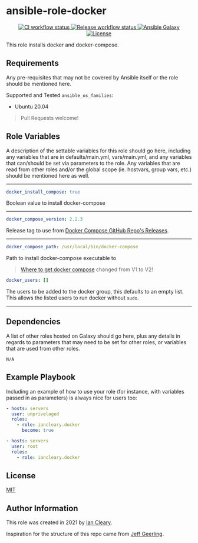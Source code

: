 ansible-role-docker
=========

<p align="center">

<a href="https://github.com/iancleary/ansible-role-docker/actions?query=workflow%3Aci" target="_blank">
    <img src="https://github.com/iancleary/ansible-role-docker/workflows/CI/badge.svg" alt="CI workflow status">
</a>

<a href="https://github.com/iancleary/ansible-role-docker/actions?query=workflow%3Arelease" target="_blank">
    <img src="https://github.com/iancleary/ansible-role-docker/workflows/Release/badge.svg" alt="Release workflow status">
</a>
<a href="https://galaxy.ansible.com/iancleary/docker" target="_blank">
    <img src="https://img.shields.io/badge/ansible--galaxy-iancleary.docker-blue.svg" alt="Ansible Galaxy">
</a>
<a href="https://raw.githubusercontent.com/iancleary/ansible-role-docker/main/LICENSE" target="_blank">
    <img src="https://img.shields.io/badge/license-MIT-blue.svg" alt="License">
</a>
</p>

This role installs docker and docker-compose.

Requirements
------------

Any pre-requisites that may not be covered by Ansible itself or the role should be mentioned here.

Supported and Tested `ansible_os_families`:

* Ubuntu 20.04

> Pull Requests welcome!

Role Variables
--------------

A description of the settable variables for this role should go here, including any variables that are in defaults/main.yml, vars/main.yml, and any variables that can/should be set via parameters to the role. Any variables that are read from other roles and/or the global scope (ie. hostvars, group vars, etc.) should be mentioned here as well.

---

```yaml
docker_install_compose: true
```
Boolean value to install docker-compose

---

```yaml
docker_compose_version: 2.2.3
```

Release tag to use from [Docker Compose GitHub Repo's Releases](https://github.com/docker/compose/releases/). 

---

```yaml
docker_compose_path: /usr/local/bin/docker-compose
```
Path to install docker-compose executable to

> [Where to get docker compose](https://github.com/docker/compose#where-to-get-docker-compose) changed from V1 to V2!

```yaml
docker_users: []
```

The users to be added to the docker group, this defaults to an empty list. This allows the listed users to run docker without `sudo`.

---

Dependencies
------------

A list of other roles hosted on Galaxy should go here, plus any details in regards to parameters that may need to be set for other roles, or variables that are used from other roles.

`N/A`

Example Playbook
----------------

Including an example of how to use your role (for instance, with variables passed in as parameters) is always nice for users too:

```yaml
- hosts: servers
  user: unprivelaged
  roles:
    - role: iancleary.docker
      become: true
```

```yaml
- hosts: servers
  user: root
  roles:
    - role: iancleary.docker
```

License
-------

[MIT](LICENSE)

Author Information
------------------

This role was created in 2021 by [Ian Cleary](https://iancleary.me).

Inspiration for the structure of this repo came from [Jeff Geerling](https://github.com/geerlingguy/ansible-role-docker).
